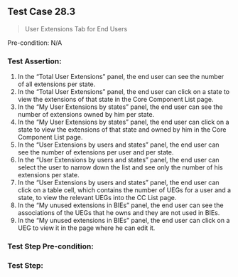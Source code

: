 ## Test Case 28.3

> User Extensions Tab for End Users

Pre-condition: N/A



### Test Assertion:

1. In the “Total User Extensions” panel, the end user can see the number of all extensions per state.
2. In the “Total User Extensions” panel, the end user can click on a state to view the extensions of that state in the Core Component List page.
3. In the “My User Extensions by states” panel, the end user can see the number of extensions owned by him per state.
4. In the “My User Extensions by states” panel, the end user can click on a state to view the extensions of that state and owned by him in the Core Component List page.
5. In the “User Extensions by users and states” panel, the end user can see the number of extensions per user and per state.
6. In the “User Extensions by users and states” panel, the end user can select the user to narrow down the list and see only the number of his extensions per state.
7. In the “User Extensions by users and states” panel, the end user can click on a table cell, which contains the number of UEGs for a user and a state, to view the relevant UEGs into the CC List page.
8. In the “My unused extensions in BIEs” panel, the end user can see the associations of the UEGs that he owns and they are not used in BIEs.
9. In the “My unused extensions in BIEs” panel, the end user can click on a UEG to view it in the page where he can edit it.

### Test Step Pre-condition:



### Test Step: